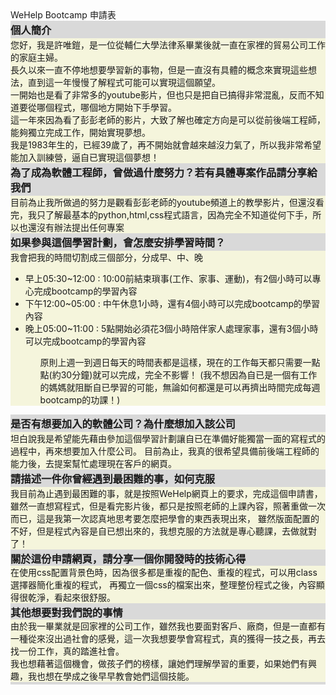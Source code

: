 <!DOCTYPE html>
<html>
  <head>
    <meta charset="utf-8" />
    <title>application</title>
    <style>
      .b-gray{background-color:#D9D9D9;padding-top:2px;padding-bottom:2px;}
      .b-gray1{margin-top:0px;margin-bottom:0px;}
      .b-beige{background-color:beige;margin-top:0px;margin-bottom:0px}
    </style>
  </head>
  <body>
    <div style="background-color:antique-white;text-align:center><h1 style="margin-top:0px;margin-bottom:0px>
      WeHelp Bootcamp 申請表
    </h1></div>
    <div class="b-gray"><h3 class="b-gray1">個人簡介</h3></div>
    <div class="b-beige">  您好，我是許唯鎧，是一位從輔仁大學法律系畢業後就一直在家裡的貿易公司工作的家庭主婦。</div>
    <div class="b-beige">長久以來一直不停地想要學習新的事物，但是一直沒有具體的概念來實現這些想法，直到這一年慢慢了解程式可能可以實現這個願望。</div>
    <div class="b-beige">一開始也是看了非常多的youtube影片，但也只是把自已搞得非常混亂，反而不知道要從哪個程式，哪個地方開始下手學習。</div>
    <div class="b-beige">這一年來因為看了彭彭老師的影片，大致了解也確定方向是可以從前後端工程師，能夠獨立完成工作，開始實現夢想。</div>
    <div class="b-beige">我是1983年生的，已經39歲了，再不開始就會越來越沒力氣了，所以我非常希望能加入訓練營，逼自已實現這個夢想！</div>
    <div class="b-gray"><h3 class="b-gray1">為了成為軟體工程師，曾做過什麼努力？若有具體專案作品請分享給我們</h3></div>
    <div class="b-beige">目前為止我所做過的努力是觀看彭彭老師的youtube頻道上的教學影片，但還沒看完，我只了解最基本的python,html,css程式語言，因為完全不知道從何下手，所以也還沒有辦法提出任何專案</div>
    <div class="b-gray"><h3 class="b-gray1">如果參與這個學習計劃，會怎麼安排學習時間？</h3></div>
    <div class="b-beige">我會把我的時間切割成三個部分，分成早、中、晚
      <ul>
        <li>早上05:30~12:00 : 10:00前結束瑣事(工作、家事、運動)，有2個小時可以專心完成bootcamp的學習內容</li>
        <li>下午12:00~05:00 : 中午休息1小時，還有4個小時可以完成bootcamp的學習內容</li>
        <li>晚上05:00~11:00 : 5點開始必須花3個小時陪伴家人處理家事，還有3個小時可以完成bootcamp的學習內容</li>
      <ul>
      原則上週一到週日每天的時間表都是這樣，現在的工作每天都只需要一點點(約30分鐘)就可以完成，完全不影響！
      (我不想因為自已是一個有工作的媽媽就阻斷自已學習的可能，無論如何都還是可以再擠出時間完成每週bootcamp的功課！)
    </div>
    <div class="b-gray"><h3 class="b-gray1">是否有想要加入的軟體公司？為什麼想加入該公司</h3></div>
    <div class="b-beige">坦白說我是希望能先藉由參加這個學習計劃讓自已在準備好能獨當一面的寫程式的過程中，再來想要加入什麼公司。
            目前為止，我真的很希望具備前後端工程師的能力後，去提案幫忙處理現在客戶的網頁。</div>
    <div class="b-gray"><h3 class="b-gray1">請描述一件你曾經遇到最困難的事，如何克服</h3></div>
    <div class="b-beige">我目前為止遇到最困難的事，就是按照WeHelp網頁上的要求，完成這個申請書，
        雖然一直想寫程式，但是看完影片後，都只是按照老師的上課內容，照著重做一次而已，這是我第一次認真地思考要怎麼把學會的東西表現出來，
        雖然版面配置的不好，但是程式內容是自已想出來的，我想克服的方法就是專心聽課，去做就對了！</div>
    <div class="b-gray"><h3 class="b-gray1">關於這份申請網頁，請分享一個你開發時的技術心得</h3>
    <div class="b-beige">在使用css配置背景色時，因為很多都是重複的配色、重複的程式，可以用class選擇器簡化重複的程式，
        再獨立一個css的檔案出來，整理整份程式之後，內容顯得很乾淨，看起來很舒服。</div>
    <div class="b-gray"><h3 class="b-gray1">其他想要對我們說的事情</h3>
    <div class="b-beige">由於我一畢業就是回家裡的公司工作，雖然我也要面對客戶、廠商，但是一直都有一種從來沒出過社會的感覺，這一次我想要學會寫程式，真的獲得一技之長，再去找一份工作，真的踏進社會。</div>
    <div class="b-beige">我也想藉著這個機會，做孩子們的榜樣，讓她們理解學習的重要，如果她們有興趣，我也想在學成之後早早教會她們這個技能。</div>
  </body>
</html>
